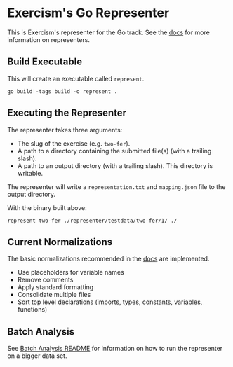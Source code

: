 # Exercism's Go Representer
This is Exercism's representer for the Go track. See the
[docs](https://exercism.org/docs/building/tooling/representers) for more
information on representers.

## Build Executable
This will create an executable called `represent`.

```
go build -tags build -o represent .
```

## Executing the Representer
The representer takes three arguments:

* The slug of the exercise (e.g. `two-fer`).
* A path to a directory containing the submitted file(s) (with a trailing slash).
* A path to an output directory (with a trailing slash). This directory is writable.

The representer will write a `representation.txt` and `mapping.json`
file to the output directory.

With the binary built above:
```
represent two-fer ./representer/testdata/two-fer/1/ ./
```

## Current Normalizations

The basic normalizations recommended in the [docs](https://exercism.org/docs/building/tooling/representers/normalization) are implemented.

* Use placeholders for variable names
* Remove comments
* Apply standard formatting
* Consolidate multiple files
* Sort top level declarations (imports, types, constants, variables, functions)

## Batch Analysis

See [Batch Analysis README](https://github.com/exercism/go-representer/blob/main/script/README.md) for information on how to run the representer on a bigger data set.